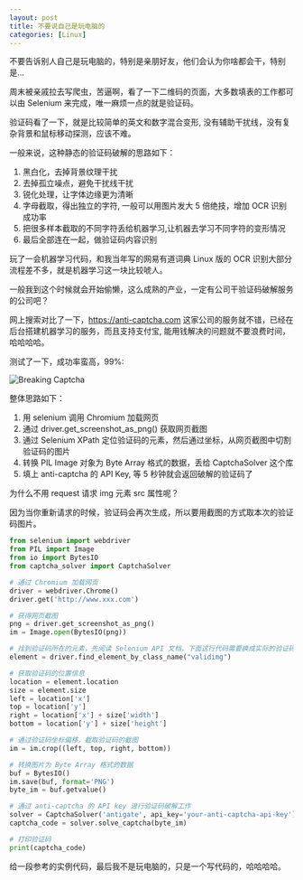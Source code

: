 ```yaml
---
layout: post
title: 不要说自己是玩电脑的
categories: [Linux]
---
```


不要告诉别人自己是玩电脑的，特别是亲朋好友，他们会认为你啥都会干，特别是...

周末被亲戚拉去写爬虫，苦逼啊，看了一下二维码的页面，大多数填表的工作都可以由 Selenium 来完成，唯一麻烦一点的就是验证码。

验证码看了一下，就是比较简单的英文和数字混合变形, 没有辅助干扰线，没有复杂背景和鼠标移动探测，应该不难。

一般来说，这种静态的验证码破解的思路如下：
1. 黑白化，去掉背景纹理干扰
2. 去掉孤立噪点，避免干扰线干扰
3. 锐化处理，让字体边缘更为清晰
4. 字母截取，得出独立的字符, 一般可以用图片发大 5 倍绝技，增加 OCR 识别成功率
5. 把很多样本截取的不同字符丢给机器学习,让机器去学习不同字符的变形情况
6. 最后全部连在一起，做验证码内容识别

玩了一会机器学习代码，和我当年写的网易有道词典 Linux 版的 OCR 识别大部分流程差不多，就是机器学习这一块比较唬人。

一般我到这个时候就会开始偷懒，这么成熟的产业，一定有公司干验证码破解服务的公司吧？

网上搜索对比了一下，https://anti-captcha.com 这家公司的服务就不错，已经在后台搭建机器学习的服务，而且支持支付宝, 能用钱解决的问题就不要浪费时间，哈哈哈哈。

测试了一下，成功率蛮高，99%:

![Breaking Captcha]({{site.url}}/pics/breaking-captcha/breaking-captcha.png)

整体思路如下：
1. 用 selenium 调用 Chromium 加载网页
2. 通过 driver.get_screenshot_as_png() 获取网页截图
3. 通过 Selenium XPath 定位验证码的元素，然后通过坐标，从网页截图中切割验证码的图片
4. 转换 PIL Image 对象为 Byte Array 格式的数据，丢给 CaptchaSolver 这个库
5. 填上 anti-captcha 的 API Key, 等 5 秒钟就会返回破解的验证码了

为什么不用 request 请求 img 元素 src 属性呢？

因为当你重新请求的时候，验证码会再次生成，所以要用截图的方式取本次的验证码图片。

```python
from selenium import webdriver
from PIL import Image
from io import BytesIO
from captcha_solver import CaptchaSolver

# 通过 Chromium 加载网页
driver = webdriver.Chrome()
driver.get('http://www.xxx.com')

# 获得网页截图
png = driver.get_screenshot_as_png()
im = Image.open(BytesIO(png))

# 找到验证码所在的元素，先阅读 Selenium API 文档，下面这行代码需要换成实际的验证码元素
element = driver.find_element_by_class_name("validimg")

# 获取验证码的位置信息
location = element.location
size = element.size
left = location['x']
top = location['y']
right = location['x'] + size['width']
bottom = location['y'] + size['height']

# 通过验证码坐标偏移，截取验证码的截图
im = im.crop((left, top, right, bottom))

# 转换图片为 Byte Array 格式的数据
buf = BytesIO()
im.save(buf, format='PNG')
byte_im = buf.getvalue()

# 通过 anti-captcha 的 API key 进行验证码破解工作
solver = CaptchaSolver('antigate', api_key='your-anti-captcha-api-key')
captcha_code = solver.solve_captcha(byte_im)

# 打印验证码
print(captcha_code)
```

给一段参考的实例代码，最后我不是玩电脑的，只是一个写代码的，哈哈哈哈。

